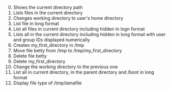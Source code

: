 0.	Shows the current directory path
1.	Lists files in the current directory
2.	Changes working directory to user's home directory
3.	List file in long format
4.	List all files in current directory including hidden in logn format
5.	Lists all in the current directory including hidden in long format with user and group IDs displayed numerically
6.	Creates my_first_directory in /tmp
7.	Move file betty from /tmp to /tmp/my_first_directory
8.	Delete file betty
9.	Delete my_first_directory
10.	Change the working directory to the previous one
11.	List all in current directory, in the parent directory and /boot in long format
12.	Display file type of /tmp/iamafile
